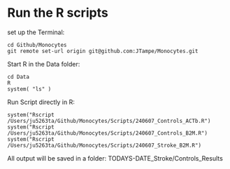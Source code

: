 # Run the R scripts

set up the Terminal:
```
cd Github/Monocytes
git remote set-url origin git@github.com:JTampe/Monocytes.git

```

Start R in the Data folder:
```
cd Data 
R
system( "ls" )
```

Run Script directly in R:
```
system("Rscript /Users/ju5263ta/Github/Monocytes/Scripts/240607_Controls_ACTb.R")
system("Rscript /Users/ju5263ta/Github/Monocytes/Scripts/240607_Controls_B2M.R")
system("Rscript /Users/ju5263ta/Github/Monocytes/Scripts/240607_Stroke_B2M.R")
```

All output will be saved in a folder: TODAYS-DATE_Stroke/Controls_Results